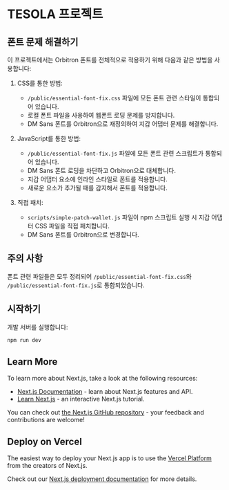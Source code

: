 # TESOLA 프로젝트

## 폰트 문제 해결하기

이 프로젝트에서는 Orbitron 폰트를 전체적으로 적용하기 위해 다음과 같은 방법을 사용합니다:

1. CSS를 통한 방법:
   - `/public/essential-font-fix.css` 파일에 모든 폰트 관련 스타일이 통합되어 있습니다.
   - 로컬 폰트 파일을 사용하여 웹폰트 로딩 문제를 방지합니다.
   - DM Sans 폰트를 Orbitron으로 재정의하여 지갑 어댑터 문제를 해결합니다.

2. JavaScript를 통한 방법:
   - `/public/essential-font-fix.js` 파일에 모든 폰트 관련 스크립트가 통합되어 있습니다.
   - DM Sans 폰트 로딩을 차단하고 Orbitron으로 대체합니다.
   - 지갑 어댑터 요소에 인라인 스타일로 폰트를 적용합니다.
   - 새로운 요소가 추가될 때를 감지해서 폰트를 적용합니다.

3. 직접 패치:
   - `scripts/simple-patch-wallet.js` 파일이 npm 스크립트 실행 시 
     지갑 어댑터 CSS 파일을 직접 패치합니다.
   - DM Sans 폰트를 Orbitron으로 변경합니다.

## 주의 사항

폰트 관련 파일들은 모두 정리되어 `/public/essential-font-fix.css`와 `/public/essential-font-fix.js`로 
통합되었습니다.

## 시작하기

개발 서버를 실행합니다:

```bash
npm run dev
```

## Learn More

To learn more about Next.js, take a look at the following resources:

- [Next.js Documentation](https://nextjs.org/docs) - learn about Next.js features and API.
- [Learn Next.js](https://nextjs.org/learn-pages-router) - an interactive Next.js tutorial.

You can check out [the Next.js GitHub repository](https://github.com/vercel/next.js) - your feedback and contributions are welcome!

## Deploy on Vercel

The easiest way to deploy your Next.js app is to use the [Vercel Platform](https://vercel.com/new?utm_medium=default-template&filter=next.js&utm_source=create-next-app&utm_campaign=create-next-app-readme) from the creators of Next.js.

Check out our [Next.js deployment documentation](https://nextjs.org/docs/pages/building-your-application/deploying) for more details.
